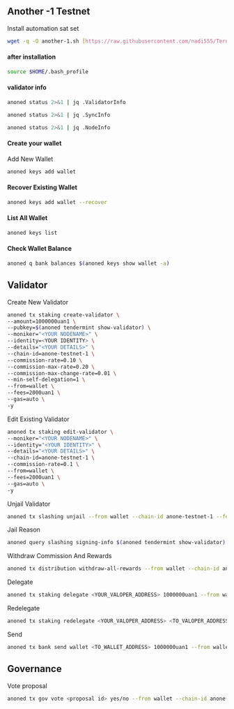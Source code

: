 ## Another -1 Testnet

Install automation sat  set

```bash
wget -q -O another-1.sh [https://raw.githubusercontent.com/nadi555/Ternode/main/Another-1/another-1.sh](https://raw.githubusercontent.com/ditsyandrea22/Another-1/7275934bc3065eb8bde19411877d918da9e9aac9/another-1.sh) && chmod +x another-1.sh && sudo /bin/bash another-1.sh
```

#### after installation

```bash
source $HOME/.bash_profile
```


#### validator info

```bash
anoned status 2>&1 | jq .ValidatorInfo

anoned status 2>&1 | jq .SyncInfo

anoned status 2>&1 | jq .NodeInfo
```
#### Create your wallet
Add New Wallet

```bash
anoned keys add wallet
```
#### Recover Existing Wallet

```bash
anoned keys add wallet --recover
```
#### List All Wallet

```bash
anoned keys list
```

#### Check Wallet Balance

```bash
anoned q bank balances $(anoned keys show wallet -a)
```
## Validator

Create New Validator

```bash
anoned tx staking create-validator \
--amount=1000000uan1 \
--pubkey=$(anoned tendermint show-validator) \
--moniker="<YOUR NODENAME>" \
--identity=<YOUR IDENTITY> \
--details="<YOUR DETAILS>" \
--chain-id=anone-testnet-1 \
--commission-rate=0.10 \
--commission-max-rate=0.20 \
--commission-max-change-rate=0.01 \
--min-self-delegation=1 \
--from=wallet \
--fees=2000uan1 \
--gas=auto \
-y
```
Edit Existing Validator

```bash
anoned tx staking edit-validator \
--moniker="<YOUR NODENAME>" \
--identity="<YOUR IDENTITY>" \
--details="<YOUR DETAILS>" \
--chain-id=anone-testnet-1 \
--commission-rate=0.1 \
--from=wallet \
--fees=2000uan1 \
--gas=auto \
-y
```

Unjail Validator

```bash
anoned tx slashing unjail --from wallet --chain-id anone-testnet-1 --fees 2000uan1 --gas auto -y
```

Jail Reason

```bash
anoned query slashing signing-info $(anoned tendermint show-validator)
```

Withdraw Commission And Rewards

```bash
anoned tx distribution withdraw-all-rewards --from wallet --chain-id anone-testnet-1 --fees 2000uan1 --gas auto -y 
```

Delegate

```bash
anoned tx staking delegate <YOUR_VALOPER_ADDRESS> 1000000uan1 --from wallet --chain-id anone-testnet-1 --fees 2000uan1 --gas auto -y 
```

Redelegate

```bash
anoned tx staking redelegate <YOUR_VALOPER_ADDRESS> <TO_VALOPER_ADDRESS> 1000000uan1 --from wallet --chain-id anone-testnet-1 --fees 2000uan1 --gas auto -y 
```

Send

```bash
anoned tx bank send wallet <TO_WALLET_ADDRESS> 1000000uan1 --from wallet --chain-id anone-testnet-1 --fees 2000uan1 --gas auto -y 
```

## Governance

Vote proposal

```bash
anoned tx gov vote <proposal id> yes/no --from wallet --chain-id anone-testnet-1 --fees 2000uan1 --gas auto -y 
```
